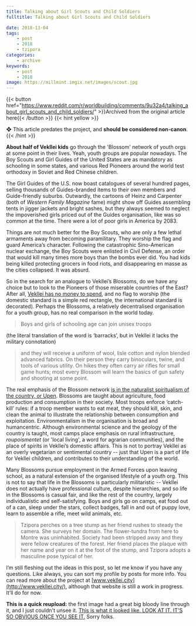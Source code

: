 ```yaml
---
title: Talking about Girl Scouts and Child Soldiers
fulltitle: Talking about Girl Scouts and Child Soldiers

date: 2018-11-04
tags:
    - post
    - 2018
    - tzipora
categories:
    - archive
keywords:
    - post
    - 2018
image: https://millmint.imgix.net/images/scout.jpg
---
```

{{< button href="https://www.reddit.com/r/worldbuilding/comments/9u32a4/talking_about_girl_scouts_and_child_soldiers/" >}}Archived from the original article here{{< /button >}}
{{< hint yellow >}}

❖ This article predates the project, and **should be considered non-canon**.
{{< /hint >}}

**About half of Vekllei kids** go through the 'Blossom' network of youth orgs at some point in their lives. Yeah, youth groups are popular nowadays. The Boy Scouts and Girl Guides of the United States are as mandatory as schooling in some states, and various Red Pioneers around the world test orthodoxy in Soviet and Red Chinese children.

The Girl Guides of the U.S. now boast catalogues of several hundred pages, selling thousands of Guides-branded items to their own members and Guide-friendly suburbs. Outwardly, the cartoons of Heinz and Carpenter (both of *Western Family* *Magazine* fame) might show off Guides assembling tents in jigger jackets and bright sashes, but they always seemed to neglect the impoverished girls priced out of the Guides organisation, like was so common at the time. There were a lot of poor girls in America by 2083.

Things are not much better for the Boy Scouts, who are only a few lethal armaments away from becoming paramilitary. They worship the flag and guard America’s character. Following the catastrophic Sino-American nuclear exchange, the Boy Scouts were enlisted in Civil Defense, an order that would kill many times more boys than the bombs ever did. You had kids being killed protecting grocers in food riots, and disappearing en masse as the cities collapsed. It was absurd.

So in the search for an analogue to Vekllei’s Blossoms, do we have any choice but to look to the Pioneers of those miserable countries of the East? After all, [Vekllei has no money to spend](https://www.reddit.com/r/worldbuilding/comments/9dikf6/shot_like_a_dog_in_a_supermarket_the_vekllei/e5hwuay/?context=3), and no flag to worship (the domestic standard is a simple red rectangle, the international standard is decorated). Perhaps the Blossoms, a relatively decentralised organisation for a youth group, has no real comparison in the world today.

>Boys and girls of schooling age can join unisex troops

(the literal translation of the word is ‘barracks’, but in Vekllei it lacks the military connotation)

>and they will receive a uniform of wool, lisle cotton and nylon blended advanced fabrics. On their person they carry binoculars, twine, and tools of various utility. On hikes they often carry air rifles for small game hunts; most every Blossom will learn the basics of gun safety and shooting at some point.

The real emphasis of the Blossom network [is in the naturalist spiritualism of the country, or Upen](https://www.reddit.com/r/worldbuilding/comments/9snaar/the_stewards_of_the_earth/). Blossoms are taught about agriculture, food production and consumption in their society. Most troops enforce ‘catch-kill’ rules: if a troop member wants to eat meat, they should kill, skin, and clean the animal to illustrate the relationship between consumption and exploitation. Environmentalism in the organisation is broad and humancentric. Although environmental science and the geology of the country is taught, most camps place emphasis on rural infrastructure, *roupoismentet* (or 'local living', a word for agrarian communities), and the place of spirits in Vekllei’s domestic affairs. This is not to portray Vekllei as an overly vegetarian or sentimental country -- just that Upen is a part of life for Vekllei children, and contributes to their understanding of the world.

Many Blossoms pursue employment in the Armed Forces upon leaving school, as a natural extension of the organised lifestyle of a youth org. This is not to say that life in the Blossoms is particularly militaristic -- Vekllei does not actually have professional culture, despite hierarchies, and so life in the Blossoms is casual fair, and like the rest of the country, largely individualistic and self-satisfying. Boys and girls go on camps, eat food out of a can, sleep under the stars, collect badges, fall in and out of puppy love, learn to assemble a rifle, meet wild animals, etc.

>Tzipora perches on a tree stump as her friend rushes to steady the camera. She surveys her domain. The flower-tundra from here to Montre was uninhabited. Society had been stripped away and they were fellow creatures of the forest. Her friend places the plaque with her name and year on it at the foot of the stump, and Tzipora adopts a masculine pose typical of her.

I’m still fleshing out the ideas in this post, so let me know if you have any questions. Like always, you can sort my profile by posts for more info. You can read more about the project at [www.vekllei.city](http://www.vekllei.city/), although that website is still a work in progress. It’ll do for now.

**This is a quick reupload:** the first image had a great big bloody line through it, and I just couldn't unsee it. [This is what it looked like. LOOK AT IT. IT'S SO OBVIOUS ONCE YOU SEE IT.](https://vekllei.city/wp-content/uploads/2018/11/IMG_0549.png) Sorry folks.
